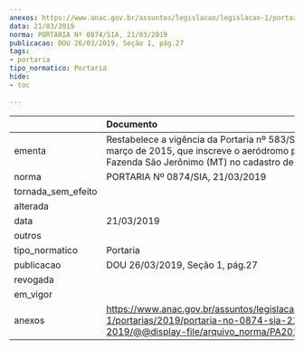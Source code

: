```yaml
---
anexos: https://www.anac.gov.br/assuntos/legislacao/legislacao-1/portarias/2019/portaria-no-0874-sia-21-03-2019/@@display-file/arquivo_norma/PA2019-0874.pdf
data: 21/03/2019
norma: PORTARIA Nº 0874/SIA, 21/03/2019
publicacao: DOU 26/03/2019, Seção 1, pág.27
tags:
- portaria
tipo_normatico: Portaria
hide: 
- toc 
 
---
```


|                    | Documento                                                                                                                                                   |
|:-------------------|:------------------------------------------------------------------------------------------------------------------------------------------------------------|
| ementa             | Restabelece a vigência da Portaria nº 583/SIA, de 6 de março de 2015, que inscreve o aeródromo privado Fazenda São Jerônimo (MT) no cadastro de aeródromos. |
| norma              | PORTARIA Nº 0874/SIA, 21/03/2019                                                                                                                            |
| tornada_sem_efeito |                                                                                                                                                             |
| alterada           |                                                                                                                                                             |
| data               | 21/03/2019                                                                                                                                                  |
| outros             |                                                                                                                                                             |
| tipo_normatico     | Portaria                                                                                                                                                    |
| publicacao         | DOU 26/03/2019, Seção 1, pág.27                                                                                                                             |
| revogada           |                                                                                                                                                             |
| em_vigor           |                                                                                                                                                             |
| anexos             | https://www.anac.gov.br/assuntos/legislacao/legislacao-1/portarias/2019/portaria-no-0874-sia-21-03-2019/@@display-file/arquivo_norma/PA2019-0874.pdf        |